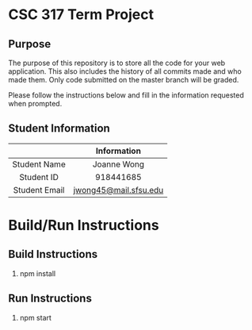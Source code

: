 # CSC 317 Term Project

## Purpose

The purpose of this repository is to store all the code for your web application. This also includes the history of all commits made and who made them. Only code submitted on the master branch will be graded.

Please follow the instructions below and fill in the information requested when prompted.

## Student Information

|               | Information          |
|:-------------:|:--------------------:|
| Student Name  | Joanne Wong          |
| Student ID    | 918441685            |
| Student Email | jwong45@mail.sfsu.edu|



# Build/Run Instructions

## Build Instructions
1. npm install

## Run Instructions
1. npm start
